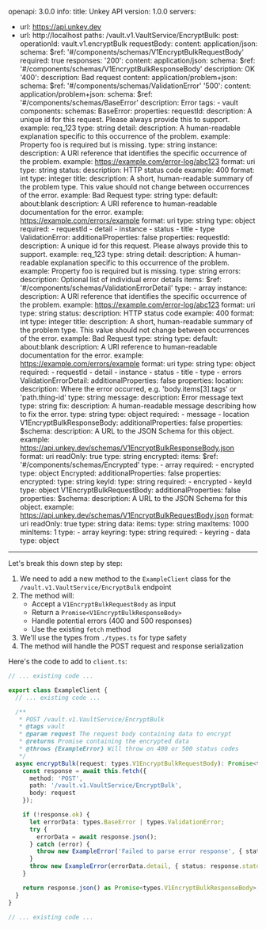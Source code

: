 openapi: 3.0.0
info:
  title: Unkey API
  version: 1.0.0
servers:
  - url: https://api.unkey.dev
  - url: http://localhost
paths:
  /vault.v1.VaultService/EncryptBulk:
    post:
      operationId: vault.v1.encryptBulk
      requestBody:
        content:
          application/json:
            schema:
              $ref: '#/components/schemas/V1EncryptBulkRequestBody'
        required: true
      responses:
        '200':
          content:
            application/json:
              schema:
                $ref: '#/components/schemas/V1EncryptBulkResponseBody'
          description: OK
        '400':
          description: Bad request
          content:
            application/problem+json:
              schema:
                $ref: '#/components/schemas/ValidationError'
        '500':
          content:
            application/problem+json:
              schema:
                $ref: '#/components/schemas/BaseError'
          description: Error
      tags:
        - vault
components:
  schemas:
    BaseError:
      properties:
        requestId:
          description: A unique id for this request. Please always provide this to support.
          example: req_123
          type: string
        detail:
          description: A human-readable explanation specific to this occurrence of the problem.
          example: Property foo is required but is missing.
          type: string
        instance:
          description: A URI reference that identifies the specific occurrence of the problem.
          example: https://example.com/error-log/abc123
          format: uri
          type: string
        status:
          description: HTTP status code
          example: 400
          format: int
          type: integer
        title:
          description: A short, human-readable summary of the problem type. This value should not change between occurrences of the error.
          example: Bad Request
          type: string
        type:
          default: about:blank
          description: A URI reference to human-readable documentation for the error.
          example: https://example.com/errors/example
          format: uri
          type: string
      type: object
      required:
        - requestId
        - detail
        - instance
        - status
        - title
        - type
    ValidationError:
      additionalProperties: false
      properties:
        requestId:
          description: A unique id for this request. Please always provide this to support.
          example: req_123
          type: string
        detail:
          description: A human-readable explanation specific to this occurrence of the problem.
          example: Property foo is required but is missing.
          type: string
        errors:
          description: Optional list of individual error details
          items:
            $ref: '#/components/schemas/ValidationErrorDetail'
          type:
            - array
        instance:
          description: A URI reference that identifies the specific occurrence of the problem.
          example: https://example.com/error-log/abc123
          format: uri
          type: string
        status:
          description: HTTP status code
          example: 400
          format: int
          type: integer
        title:
          description: A short, human-readable summary of the problem type. This value should not change between occurrences of the error.
          example: Bad Request
          type: string
        type:
          default: about:blank
          description: A URI reference to human-readable documentation for the error.
          example: https://example.com/errors/example
          format: uri
          type: string
      type: object
      required:
        - requestId
        - detail
        - instance
        - status
        - title
        - type
        - errors
    ValidationErrorDetail:
      additionalProperties: false
      properties:
        location:
          description: Where the error occurred, e.g. 'body.items[3].tags' or 'path.thing-id'
          type: string
        message:
          description: Error message text
          type: string
        fix:
          description: A human-readable message describing how to fix the error.
          type: string
      type: object
      required:
        - message
        - location
    V1EncryptBulkResponseBody:
      additionalProperties: false
      properties:
        $schema:
          description: A URL to the JSON Schema for this object.
          example: https://api.unkey.dev/schemas/V1EncryptBulkResponseBody.json
          format: uri
          readOnly: true
          type: string
        encrypted:
          items:
            $ref: '#/components/schemas/Encrypted'
          type:
            - array
      required:
        - encrypted
      type: object
    Encrypted:
      additionalProperties: false
      properties:
        encrypted:
          type: string
        keyId:
          type: string
      required:
        - encrypted
        - keyId
      type: object
    V1EncryptBulkRequestBody:
      additionalProperties: false
      properties:
        $schema:
          description: A URL to the JSON Schema for this object.
          example: https://api.unkey.dev/schemas/V1EncryptBulkRequestBody.json
          format: uri
          readOnly: true
          type: string
        data:
          items:
            type: string
          maxItems: 1000
          minItems: 1
          type:
            - array
        keyring:
          type: string
      required:
        - keyring
        - data
      type: object

---
Let's break this down step by step:

1. We need to add a new method to the `ExampleClient` class for the `/vault.v1.VaultService/EncryptBulk` endpoint
2. The method will:
   - Accept a `V1EncryptBulkRequestBody` as input
   - Return a `Promise<V1EncryptBulkResponseBody>`
   - Handle potential errors (400 and 500 responses)
   - Use the existing `fetch` method
3. We'll use the types from `./types.ts` for type safety
4. The method will handle the POST request and response serialization

Here's the code to add to `client.ts`:

```typescript:client.ts
// ... existing code ...

export class ExampleClient {
  // ... existing code ...

  /**
   * POST /vault.v1.VaultService/EncryptBulk
   * @tags vault
   * @param request The request body containing data to encrypt
   * @returns Promise containing the encrypted data
   * @throws {ExampleError} Will throw on 400 or 500 status codes
   */
  async encryptBulk(request: types.V1EncryptBulkRequestBody): Promise<types.V1EncryptBulkResponseBody> {
    const response = await this.fetch({
      method: 'POST',
      path: '/vault.v1.VaultService/EncryptBulk',
      body: request
    });

    if (!response.ok) {
      let errorData: types.BaseError | types.ValidationError;
      try {
        errorData = await response.json();
      } catch (error) {
        throw new ExampleError('Failed to parse error response', { status: response.status });
      }
      throw new ExampleError(errorData.detail, { status: response.status, data: errorData });
    }

    return response.json() as Promise<types.V1EncryptBulkResponseBody>;
  }
}

// ... existing code ...
```